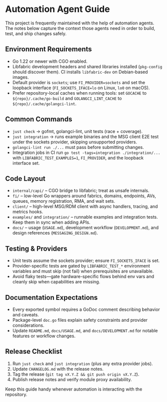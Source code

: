 # Automation Agent Guide

This project is frequently maintained with the help of automation agents. The
notes below capture the context those agents need in order to build, test, and
ship changes safely.

## Environment Requirements
- Go 1.22 or newer with CGO enabled.
- Libfabric development headers and shared libraries installed (`pkg-config`
  should discover them). CI installs `libfabric-dev` on Debian-based images.
- Default provider is `sockets`; use `FI_PROVIDER=sockets` and set the loopback
  interface (`FI_SOCKETS_IFACE=lo` on Linux, `lo0` on macOS).
- Prefer repository-local caches when running tools: set `GOCACHE` to
  `${repo}/.cache/go-build` and `GOLANGCI_LINT_CACHE` to
  `${repo}/.cache/golangci-lint`.

## Common Commands
- `just check` → gofmt, golangci-lint, unit tests (race + coverage).
- `just integration` → runs example binaries and the MSG client E2E test under
  the sockets provider, skipping unsupported providers.
- `golangci-lint run ./...` must pass before submitting changes.
- Integration jobs in CI run `go test -tags=integration ./integration/...` with
  `LIBFABRIC_TEST_EXAMPLES=1`, `FI_PROVIDER`, and the loopback interface set.

## Code Layout
- `internal/capi/` – CGO bridge to libfabric; treat as unsafe internals.
- `fi/` – low-level Go wrappers around fabrics, domains, endpoints, AVs, queues,
  memory registration, RMA, and wait sets.
- `client/` – high-level MSG/RDM client with async handlers, tracing, and
  metrics hooks.
- `examples/` and `integration/` – runnable examples and integration tests. Keep
  them in sync when adding APIs.
- `docs/` – usage (`USAGE.md`), development workflow (`DEVELOPMENT.md`), and
  design references (`MESSAGING_DESIGN.md`).

## Testing & Providers
- Unit tests assume the sockets provider; ensure `FI_SOCKETS_IFACE` is set.
- Provider-specific tests are gated by `LIBFABRIC_TEST_*` environment variables
  and must skip (not fail) when prerequisites are unavailable.
- Avoid flaky tests—gate hardware-specific flows behind env vars and cleanly skip
  when capabilities are missing.

## Documentation Expectations
- Every exported symbol requires a GoDoc comment describing behavior and
  caveats.
- Package-level `doc.go` files explain safety constraints and provider
  considerations.
- Update `README.md`, `docs/USAGE.md`, and `docs/DEVELOPMENT.md` for notable
  features or workflow changes.

## Release Checklist
1. Run `just check` and `just integration` (plus any extra provider jobs).
2. Update `CHANGELOG.md` with the release notes.
3. Tag the release (`git tag vX.Y.Z && git push origin vX.Y.Z`).
4. Publish release notes and verify module proxy availability.

Keep this guide handy whenever automation is interacting with the repository.

